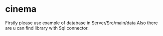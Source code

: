 # cinema

Firstly please use example of database in Server/Src/main/data
Also there are u can find library with Sql connector.